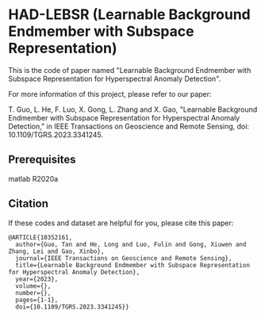 # HAD-LEBSR (Learnable Background Endmember with Subspace Representation)

This is the code of paper named "Learnable Background Endmember with Subspace Representation for Hyperspectral Anomaly Detection".

For more information of this project, please refer to our paper:

T. Guo, L. He, F. Luo, X. Gong, L. Zhang and X. Gao, "Learnable Background Endmember with Subspace Representation for Hyperspectral Anomaly Detection," in IEEE Transactions on Geoscience and Remote Sensing, doi: 10.1109/TGRS.2023.3341245.

## Prerequisites

matlab R2020a

## Citation

If these codes and dataset are helpful for you, please cite this paper:

```
@ARTICLE{10352161,
  author={Guo, Tan and He, Long and Luo, Fulin and Gong, Xiuwen and Zhang, Lei and Gao, Xinbo},
  journal={IEEE Transactions on Geoscience and Remote Sensing}, 
  title={Learnable Background Endmember with Subspace Representation for Hyperspectral Anomaly Detection}, 
  year={2023},
  volume={},
  number={},
  pages={1-1},
  doi={10.1109/TGRS.2023.3341245}}
